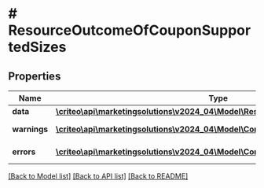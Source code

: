 # # ResourceOutcomeOfCouponSupportedSizes

## Properties

Name | Type | Description | Notes
------------ | ------------- | ------------- | -------------
**data** | [**\criteo\api\marketingsolutions\v2024_04\Model\ResourceOfCouponSupportedSizes**](ResourceOfCouponSupportedSizes.md) |  | [optional]
**warnings** | [**\criteo\api\marketingsolutions\v2024_04\Model\CommonProblem[]**](CommonProblem.md) |  | [optional] [readonly]
**errors** | [**\criteo\api\marketingsolutions\v2024_04\Model\CommonProblem[]**](CommonProblem.md) |  | [optional] [readonly]

[[Back to Model list]](../../README.md#models) [[Back to API list]](../../README.md#endpoints) [[Back to README]](../../README.md)
